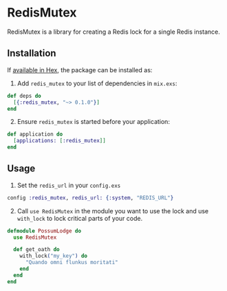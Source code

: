 # RedisMutex

RedisMutex is a library for creating a Redis lock for a single Redis instance.

## Installation

If [available in Hex](https://hex.pm/docs/publish), the package can be installed as:

1. Add `redis_mutex` to your list of dependencies in `mix.exs`:

```elixir
def deps do
  [{:redis_mutex, "~> 0.1.0"}]
end
```

2. Ensure `redis_mutex` is started before your application:

```elixir
def application do
  [applications: [:redis_mutex]]
end
```


## Usage

1. Set the `redis_url` in your `config.exs`

```elixir
config :redis_mutex, redis_url: {:system, "REDIS_URL"}
```

2. Call `use RedisMutex` in the module you want to use the lock and use `with_lock` to
lock critical parts of your code.

```elixir
defmodule PossumLodge do
  use RedisMutex

  def get_oath do
    with_lock("my_key") do
      "Quando omni flunkus moritati"
    end
  end
end
```
